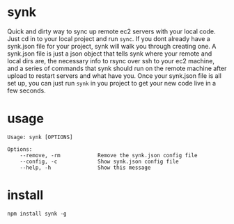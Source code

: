 synk
======

Quick and dirty way to sync up remote ec2 servers with your local code. Just cd in to your local project and run `sync`. If you dont already have a synk.json file for your project, synk will walk you through creating one. A synk.json file is just a json object that tells synk where your remote and local dirs are, the necessary info to rsync over ssh to your ec2 machine, and a series of commands that synk should run on the remote machine after upload to restart servers and what have you. Once your synk.json file is all set up, you can just run `synk` in you project to get your new code live in a few seconds.

usage
=====

````
Usage: synk [OPTIONS]

Options:
  	--remove, -rm            Remove the synk.json config file
 	--config, -c             Show synk.json config file
 	--help, -h               Show this message                               

````

install
=======

```
npm install synk -g
```

